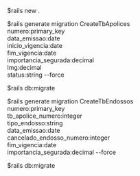 $rails new .

$rails generate migration CreateTbApolices \
numero:primary_key \
data_emissao:date \
inicio_vigencia:date \
fim_vigencia:date \
importancia_segurada:decimal \
lmg:decimal \
status:string --force


$rails db:migrate

$rails generate migration CreateTbEndossos \
numero:primary_key \
tb_apolice_numero:integer \
tipo_endosso:string \
data_emissao:date \
cancelado_endosso_numero:integer \
fim_vigencia:date \
importancia_segurada:decimal --force


$rails db:migrate
